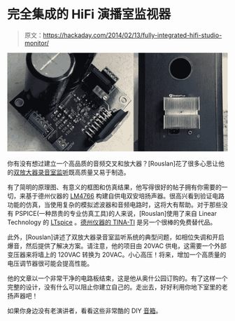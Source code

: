 # 完全集成的 HiFi 演播室监视器

> 原文：<https://hackaday.com/2014/02/13/fully-integrated-hifi-studio-monitor/>

![Studio Monitor and PCB](img/fee52094db9e75814cf932147b94fae4.png)

你有没有想过建立一个高品质的音频交叉和放大器？[Rouslan]花了很多心思让他的[双放大器录音室监听](http://rdimitrov.info/blog/show.php?entry=Minimalistic%20HIFI%20Bi-Amplified%20Speaker%20System)既高质量又易于制造。

有了简明的原理图、有意义的框图和仿真结果，他写得很好的帖子拥有你需要的一切，来基于德州仪器的 [LM4766](http://www.ti.com/product/lm4766) 构建自供电双安培扬声器。很高兴看到验证电路功能的仿真，当使用复杂的模拟滤波器和音频电路时，这将大有帮助。对于那些没有 PSPICE(一种昂贵的专业仿真工具)的人来说，[Rouslan]使用了来自 Linear Technology 的 [LTspice](http://www.linear.com/designtools/software/#LTspice) 。[德州仪器的 TINA-TI](http://www.ti.com/tool/tina-ti) 是另一个很棒的免费替代品。

此外，[Rouslan]讲述了双放大器录音室监听系统的典型问题，如相位失调和开启爆音，然后提供了解决方案。请注意，他的项目由 20VAC 供电，这需要一个外部变压器来将墙上的 120VAC 转换为 20VAC。小心高压！将来，增加一个高质量的电压调节器很可能会提高性能。

他的文章以一个非常干净的电路板结束，这是他从奥什公园订购的。有了这样一个完整的设计，没有什么可以阻止你建立自己的。走出去，好好利用你地下室里的老扬声器吧！

如果你身边没有老演讲者，看看这些非常酷的 DIY [音箱](http://hackaday.com/2011/03/04/audio-two-fer-sneaker-speakers-and-diy-mid-fi-woofers/)。